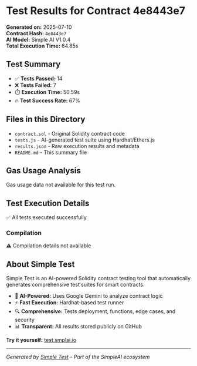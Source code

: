 # Test Results for Contract 4e8443e7

**Generated on:** 2025-07-10  
**Contract Hash:** `4e8443e7`  
**AI Model:** Simple AI V1.0.4  
**Total Execution Time:** 64.85s

## Test Summary

- ✅ **Tests Passed:** 14
- ❌ **Tests Failed:** 7
- ⏱️ **Execution Time:** 50.59s
- 🔥 **Test Success Rate:** 67%

## Files in this Directory

- `contract.sol` - Original Solidity contract code
- `tests.js` - AI-generated test suite using Hardhat/Ethers.js
- `results.json` - Raw execution results and metadata
- `README.md` - This summary file

## Gas Usage Analysis

Gas usage data not available for this test run.

## Test Execution Details

✅ All tests executed successfully

### Compilation
⚠️ Compilation details not available

## About Simple Test

Simple Test is an AI-powered Solidity contract testing tool that automatically generates comprehensive test suites for smart contracts.

- 🤖 **AI-Powered:** Uses Google Gemini to analyze contract logic
- ⚡ **Fast Execution:** Hardhat-based test runner
- 🔍 **Comprehensive:** Tests deployment, functions, edge cases, and security
- 📊 **Transparent:** All results stored publicly on GitHub

**Try it yourself:** [test.smplai.io](https://test.smplai.io)

---

*Generated by [Simple Test](https://test.smplai.io) - Part of the SimpleAI ecosystem*
